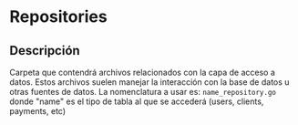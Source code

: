 # Repositories

## Descripción

Carpeta que contendrá archivos relacionados con la capa de acceso a datos. Estos archivos suelen manejar la interacción con la base de datos u otras fuentes de datos. 
La nomenclatura a usar es: `name_repository.go` donde "name" es el tipo de tabla al que se accederá (users, clients, payments, etc)